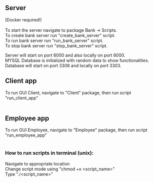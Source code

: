 ## Server 
(Docker required!)
<br />
<br />
To start the server navigate to package Bank -> Scripts. <br />
To create bank server run "create_bank_server" script. <br />
To run bank server run "run_bank_server" script. <br />
To stop bank server run "stop_bank_server" script. <br />

Server will start on port 6000 and also locally on port 6000. <br />
MYSQL Database is initialized with random data to show functionalities. <br />
Database will start on port 3306 and locally on port 3303. <br />

## Client app
To run GUI Client, navigate to "Client" package, then run script "run_client_app" <br />
<br />

## Employee app
To run GUI Employee, navigate to "Employee" package, then run script "run_employee_app" <br />
<br />

### How to run scripts in terminal (unix):
Navigate to appropriate location <br />
Change script mode using "chmod +x <script_name>"<br />
Type "./<script_name>"
<br />
